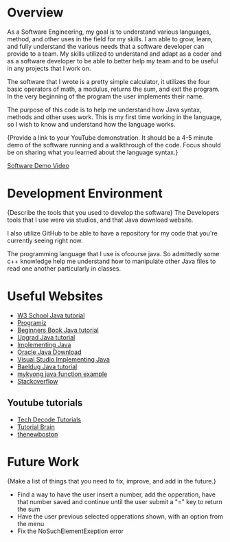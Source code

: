 # Overview

As a Software Engineering, my goal is to understand various languages, method, and other uses in the field for my skills. I am able to grow, learn, and fully understand the various needs that a software developer can provide to a team. My skills utilized to understand and adapt as a coder and as a software developer to be able to better help my team and to be useful in any projects that I work on.

The software that I wrote is a pretty simple calculator, it utilizes the four basic operators of math, a modulus, returns the sum, and exit the program. In the very beginning of the program the user implements their name.

The purpose of this code is to help me understand how Java syntax, methods and other uses work. This is my first time working in the language, so I wish to know and understand how the language works.

{Provide a link to your YouTube demonstration.  It should be a 4-5 minute demo of the software running and a walkthrough of the code.  Focus should be on sharing what you learned about the language syntax.}

[Software Demo Video](https://youtu.be/fUgb2gI7lIk)

# Development Environment

{Describe the tools that you used to develop the software}
The Developers tools that I use were via studios, and that Java download website.

I also utilize GitHub to be able to have a repository for my code that you're currently seeing right now.


The programming language that I use is ofcourse java. So admittedly some c++ knowledge help me understand how to manipulate other Java files to read one another particularly in classes.


# Useful Websites
* [W3 School Java tutorial](https://www.w3schools.com/java/default.asp)
* [Programiz](https://www.programiz.com/java-programming/hello-world)
* [Beginners Book Java tutorial](https://beginnersbook.com/java-collections-tutorials/)
* [Upgrad Java tutorial](https://www.upgrad.com/blog/java-project-ideas-topics-for-beginners/)
* [Implementing Java](https://jdk.java.net/)
* [Oracle Java Download](https://www.oracle.com/java/technologies/downloads/)
* [Visual Studio Implementing Java](https://code.visualstudio.com/docs/languages/java)
* [Baeldug Java tutorial](https://www.baeldung.com/java-string-split-by-newline#:~:text=Split%20String%20by%20Newline%20in,in%20Java%208%20or%20higher.) 
* [mykyong java function example](https://mkyong.com/java8/java-8-function-examples/)
* [Stackoverflow](https://stackoverflow.com/questions/43350522/how-can-one-java-file-call-methods-from-another-java-file)
## Youtube tutorials
* [Tech Decode Tutorials](https://www.youtube.com/watch?v=KwnavHTOBiA&ab_channel=TechDecodeTutorials)
* [Tutorial Brain](https://www.youtube.com/watch?v=fbyobdxDQno&ab_channel=TutorialBrain)
* [thenewboston](https://www.youtube.com/watch?v=XqTg2buXS5o&ab_channel=thenewboston)
# Future Work

{Make a list of things that you need to fix, improve, and add in the future.}
* Find a way to have the user insert a number, add the opperation, have that number saved and continue until the user submit a "=" key to return the sum
* Have the user previous selected opperations shown, with an option from the menu
* Fix the NoSuchElementExeption error

